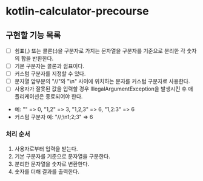 # kotlin-calculator-precourse

## 구현할 기능 목록
- [ ] 쉼표(,) 또는 콜론(:)을 구분자로 가지는 문자열을 구분자를 기준으로 분리한 각 숫자의 합을 반환한다.
- [ ] 기본 구분자는 콜론과 쉼표이다.
- [ ] 커스텀 구분자를 지정할 수 있다.
- [ ] 문자열 앞부분의 "//"와 "\n" 사이에 위치하는 문자를 커스텀 구분자로 사용한다.
- [ ] 사용자가 잘못된 값을 입력할 경우 IllegalArgumentException을 발생시킨 후 애플리케이션은 종료되어야 한다.
- 예: "" => 0, "1,2" => 3, "1,2,3" => 6, "1,2:3" => 6 
- 커스텀 구분자 예: "//;\n1;2;3" => 6

### 처리 순서
1. 사용자로부터 입력을 받는다.
2. 기본 구분자를 기준으로 문자열을 구분한다.
3. 분리한 문자열을 숫자로 변환한다.
4. 숫자를 더해 결과를 출력한다.